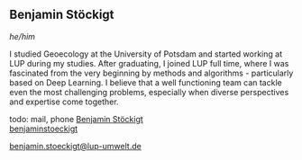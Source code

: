 ## Benjamin Stöckigt
*he/him*

I studied Geoecology at the University of Potsdam and started working at LUP during my studies. After graduating, I joined LUP full time, where I was fascinated from the very beginning by methods and algorithms - particularly based on Deep Learning. I believe that a well functioning team can tackle even the most challenging problems, especially when diverse perspectives and expertise come together.

todo: mail, phone
<i class="fa-brands fa-linkedin"></i> [Benjamin Stöckigt](https://www.linkedin.com/in/benjamin-st%C3%B6ckigt-03777a2b4/)  
<i class="fa-brands fa-github"></i> [benjaminstoeckigt](https://github.com/benjaminstoeckigt)

<i class="fa-solid fa-envelope"></i> [benjamin.stoeckigt@lup-umwelt.de](mailto:benjamin.stoeckigt@lup-umwelt.de)
